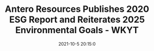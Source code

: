 ---
"title": "Antero Resources Publishes 2020 ESG Report and Reiterates 2025 Environmental Goals - WKYT"
"date": "2021-10-5 20:15:0"
"feed_name": "GOOGLENEWSDRILLING"
"feed_website": "https://news.google.com/search?q=drilling%2Bincident&hl=en-US&gl=US&ceid=US:en"
"feed_rss": "https://news.google.com/rss/search?q=drilling%2Bincident&hl=en-US&gl=US&ceid=US:en"
"link": "https://www.wkyt.com/prnewswire/2021/10/05/antero-resources-publishes-2020-esg-report-reiterates-2025-environmental-goals/"
"source": "{'href': 'https://www.wkyt.com', 'title': 'WKYT'}"
"file": "_posts/2021-1-1-a898c8eadbab9f6b88eb8fabbe0f11e55bf7ae83.md"
"accident": "0"
"drilling": "0"
"dead": "0"
"injured": "0"
"arrested": "0"
"place": "unknown place"
"where": "unknown site"
"causes": "unknown"
"place_uri": "unknown place"
---